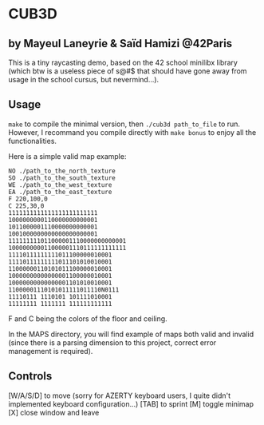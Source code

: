 # CUB3D

## by Mayeul Laneyrie & Saïd Hamizi @42Paris

This is a tiny raycasting demo, based on the 42 school minilibx library (which
btw is a useless piece of s@#$ that should have gone away from usage in the
school cursus, but nevermind...).

## Usage

`make` to compile the minimal version, then `./cub3d path_to_file` to run.
However, I recommand you compile directly with `make bonus` to enjoy all the
functionalities.

Here is a simple valid map example:

```
NO ./path_to_the_north_texture
SO ./path_to_the_south_texture
WE ./path_to_the_west_texture
EA ./path_to_the_east_texture
F 220,100,0
C 225,30,0
1111111111111111111111111
1000000000110000000000001
1011000001110000000000001
1001000000000000000000001
111111111011000001110000000000001
100000000011000001110111111111111
11110111111111011100000010001
11110111111111011101010010001
11000000110101011100000010001
10000000000000001100000010001
10000000000000001101010010001
11000001110101011111011110N0111
11110111 1110101 101111010001
11111111 1111111 111111111111
```

F and C being the colors of the floor and ceiling.

In the MAPS directory, you will find example of maps both valid and invalid
(since there is a parsing dimension to this project, correct error management
is required).

## Controls

[W/A/S/D] to move (sorry for AZERTY keyboard users, I quite didn't implemented
keyboard configuration...)
[TAB] to sprint
[M] toggle minimap
[X] close window and leave
